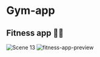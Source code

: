 # Gym-app
<h2>Fitness app 🤸🏼</h2>

![Scene 13](https://github.com/klubinskak/gym-react-native-app/assets/76222513/b2c315cf-3b3d-4a13-b585-f7b21f1343a2)
![fitness-app-preview](https://github.com/klubinskak/gym-react-native-app/assets/76222513/3de8793e-c4a0-4265-9cf2-5109b4102988)
